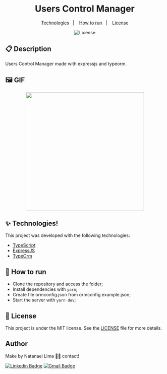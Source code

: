 <h1 align="center">Users Control Manager</h1>

<p align="center">
  <a href="#-technologies">Technologies</a>&nbsp;&nbsp;&nbsp;|&nbsp;&nbsp;&nbsp;
  <a href="#-How-to-run">How to run</a>&nbsp;&nbsp;&nbsp;|&nbsp;&nbsp;&nbsp;
  <a href="#-license">License</a>
</p>

<p align="center">
  <img alt="License" src="https://img.shields.io/static/v1?label=license&message=MIT&color=8257E5&labelColor=000000">
</p>

## 📋 Description

Users Control Manager made with expressjs and typeorm.

## 🖼 GIF
<p align='center'>
<img src='https://user-images.githubusercontent.com/52014318/145698470-a088b896-a58f-4922-83ba-ba8c2e8da5e0.gif' width='375' />
</p>

## ✨ Technologies!


This project was developed with the following technologies:

- [TypeScript](https://www.typescriptlang.org/)
- [ExpressJS](https://expressjs.com/pt-br/)
- [TypeOrm](https://typeorm.io/#/)

## 🚀 How to run

- Clone the repository and access the folder;
- Install dependencies with `yarn`;
- Create file ormconfig.json from ormconfig.example.json;
- Start the server with `yarn dev`;

## 📄 License

This project is under the MIT license. See the [LICENSE](LICENSE) file for more details.

## Author

Make by Natanael Lima 👋🏽 contact!

[![Linkedin Badge](https://img.shields.io/badge/-Natanelvich-blue?style=flat-square&logo=Linkedin&logoColor=white&link=https://www.linkedin.com/in/natanaelvich/)](https://www.linkedin.com/in/natanaelvich/)
[![Gmail Badge](https://img.shields.io/badge/-taelima1997@gmail.com-red?style=flat-square&link=mailto:taelima1997@gmail.com)](mailto:taelima1997@gmail.com)
